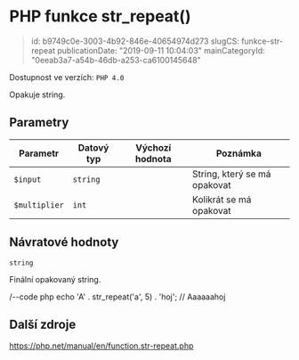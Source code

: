 PHP funkce str_repeat()
=======================

> id: b9749c0e-3003-4b92-846e-40654974d273
> slugCS: funkce-str-repeat
> publicationDate: "2019-09-11 10:04:03"
> mainCategoryId: "0eeab3a7-a54b-46db-a253-ca6100145648"

Dostupnost ve verzích: `PHP 4.0`

Opakuje string.

Parametry
--------------

| Parametr | Datový typ | Výchozí hodnota | Poznámka |
|-----|-----|-----|-----|
| `$input` | `string` |  | String, který se má opakovat |
| `$multiplier` | `int` |  | Kolikrát se má opakovat |


Návratové hodnoty
----------------

`string`

Finální opakovaný string.

/--code php
echo 'A' . str_repeat('a', 5) . 'hoj'; // Aaaaaahoj

Další zdroje
------------

https://php.net/manual/en/function.str-repeat.php
